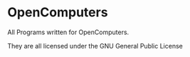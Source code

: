 # OpenComputers
All Programs written for OpenComputers.

They are all licensed under the GNU General Public License
